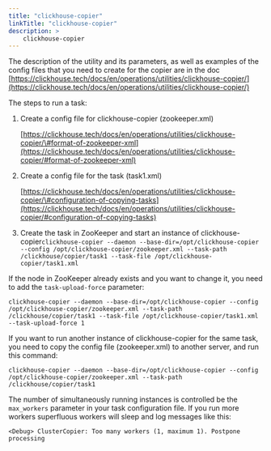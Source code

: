 ```yaml
---
title: "clickhouse-copier"
linkTitle: "clickhouse-copier"
description: >
    clickhouse-copier
---
```

The description of the utility and its parameters, as well as examples of the config files that you need to create for the copier are in the doc [https://clickhouse.tech/docs/en/operations/utilities/clickhouse-copier/](https://clickhouse.tech/docs/en/operations/utilities/clickhouse-copier/)

The steps to run a task:

1. Create a config file for clickhouse-copier (zookeeper.xml)

   [https://clickhouse.tech/docs/en/operations/utilities/clickhouse-copier/\#format-of-zookeeper-xml](https://clickhouse.tech/docs/en/operations/utilities/clickhouse-copier/#format-of-zookeeper-xml)

2. Create a config file for the task (task1.xml)

   [https://clickhouse.tech/docs/en/operations/utilities/clickhouse-copier/\#configuration-of-copying-tasks](https://clickhouse.tech/docs/en/operations/utilities/clickhouse-copier/#configuration-of-copying-tasks)

3. Create the task in ZooKeeper and start an instance of clickhouse-copier`clickhouse-copier --daemon --base-dir=/opt/clickhouse-copier --config /opt/clickhouse-copier/zookeeper.xml --task-path /clickhouse/copier/task1 --task-file /opt/clickhouse-copier/task1.xml`

If the node in ZooKeeper already exists and you want to change it, you need to add the `task-upload-force` parameter:

`clickhouse-copier --daemon --base-dir=/opt/clickhouse-copier --config /opt/clickhouse-copier/zookeeper.xml --task-path /clickhouse/copier/task1 --task-file /opt/clickhouse-copier/task1.xml --task-upload-force 1`

If you want to run another instance of clickhouse-copier for the same task, you need to copy the config file (zookeeper.xml) to another server, and run this command:

`clickhouse-copier --daemon --base-dir=/opt/clickhouse-copier --config /opt/clickhouse-copier/zookeeper.xml --task-path /clickhouse/copier/task1`

The number of simultaneously running instances is controlled be the `max_workers` parameter in your task configuration file. If you run more workers superfluous workers will sleep and log messages like this:

`<Debug> ClusterCopier: Too many workers (1, maximum 1). Postpone processing`
